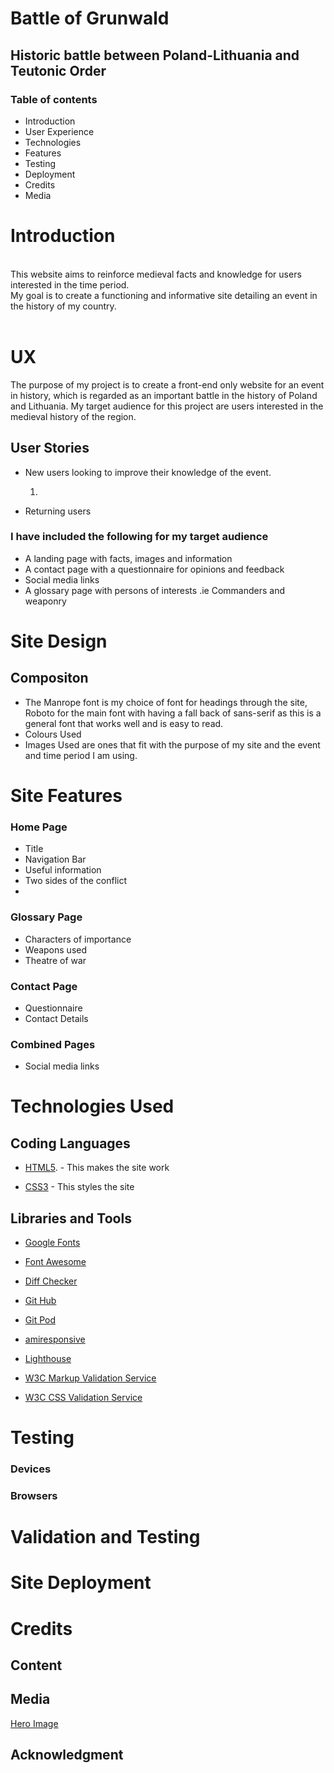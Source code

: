 #   Battle of Grunwald 
## Historic battle between Poland-Lithuania and Teutonic Order
 ### Table of contents
* Introduction
* User Experience
* Technologies
* Features
* Testing
* Deployment
* Credits
* Media
# Introduction 
 <br>
 This website aims to reinforce medieval facts and knowledge for users interested in the time period.
 <br>
 My goal is to create a functioning and informative site detailing an event in the history of my country.
 <br>
 <br>

 # UX
The purpose of my project is to create a front-end only website for an event in history, which is regarded as an important battle in the history of Poland and Lithuania. 
My target audience for this project are users interested in the medieval history of the region.

## User Stories
* New users looking to improve their knowledge of the event.

    1.


* Returning users 
### I have included the following for my target audience

* A landing page with facts, images and information
* A contact page with a questionnaire for opinions and feedback
* Social media links 
* A glossary page with persons of interests .ie Commanders and weaponry

# Site Design

## Compositon
* The Manrope font is my choice of font for headings through the site, Roboto for the main font with having a fall back of sans-serif as this is a general font that works well and is easy to read.
* Colours Used
* Images Used are ones that fit with the purpose of my site and the event and time period I am using.

# Site Features
### Home Page 
* Title 
* Navigation Bar
* Useful information
* Two sides of the conflict
*
### Glossary Page
* Characters of importance
* Weapons used
* Theatre of war

### Contact Page
* Questionnaire
* Contact Details

### Combined Pages
* Social media links

# Technologies Used
## Coding Languages
* [HTML5](https://en.wikipedia.org/wiki/HTML5 "Wikipedia page for HTML5 Coding Language"). - This makes the site work

* [CSS3](https://en.wikipedia.org/wiki/CSS "Wikipedia page for CSS3 Styling Language") - This styles the site

## Libraries and Tools 
* [Google Fonts](https://fonts.google.com "I used Google Fonts for fonts on my site")

* [Font Awesome](https://fontawesome.com/ "The Free version of Font Awesome has provided me with cool font additons")

* [Diff Checker](https://www.diffchecker.com/# "I used diffchecker to check my code")
* [Git Hub](https://github.com/ "I used git hub to store and release my project")
* [Git Pod](https://www.gitpod.io/ "I used git pod to create and write my code for the project")
* [amiresponsive](http://ami.responsivedesign.is/ "I used amiresponsive to check if my site is compatible with different resolution and devices")
* [Lighthouse](https://developers.google.com/web/tools/lighthouse "I used this developer tool for chrome to check quality and responsiveness")
* [W3C Markup Validation Service](https://validator.w3.org/ "This was used to validate my HTML5")
* [W3C CSS Validation Service](https://jigsaw.w3.org/css-validator/ " This was used to validate my CSS")

# Testing
   
### Devices
 

### Browsers

# Validation and Testing


# Site Deployment

# Credits

## Content

## Media

[Hero Image](https://en.wikipedia.org/wiki/Battle_of_Grunwald#/media/File:Jan_Matejko,_Bitwa_pod_Grunwaldem.jpg "Image source")


## Acknowledgment
 
 



